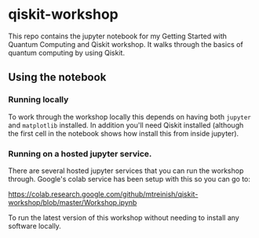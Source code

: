 # qiskit-workshop

This repo contains the jupyter notebook for my Getting Started with Quantum Computing and Qiskit workshop. It walks
through the basics of quantum computing by using Qiskit.

## Using the notebook

### Running locally
To work through the workshop locally this depends on having both `jupyter` and `matplotlib` installed. In addition
you'll need Qiskit installed (although the first cell in the notebook shows how install this from inside jupyter).

### Running on a hosted jupyter service.

There are several hosted jupyter services that you can run the workshop
through. Google's colab service has been setup with this so you can go to:

https://colab.research.google.com/github/mtreinish/qiskit-workshop/blob/master/Workshop.ipynb

To run the latest version of this workshop without needing to install any software locally.
